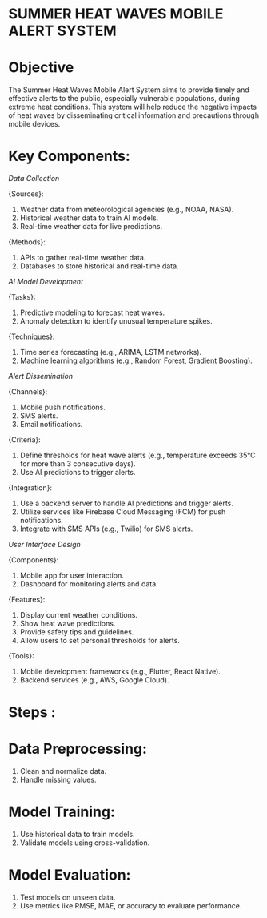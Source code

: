 # SUMMER HEAT WAVES MOBILE ALERT SYSTEM

# Objective
The Summer Heat Waves Mobile Alert System aims to provide timely and effective alerts to the public, especially vulnerable populations, during extreme
heat conditions. This system will help reduce the negative impacts of heat waves by disseminating critical information and precautions through mobile 
devices.
# Key Components:

*Data Collection*
   
{Sources}:
1. Weather data from meteorological agencies (e.g., NOAA, NASA).
2. Historical weather data to train AI models.
3. Real-time weather data for live predictions.

{Methods}:
1. APIs to gather real-time weather data.
2. Databases to store historical and real-time data.

*AI Model Development*

{Tasks}:
1. Predictive modeling to forecast heat waves.
2. Anomaly detection to identify unusual temperature spikes.

{Techniques}:
1. Time series forecasting (e.g., ARIMA, LSTM networks).
2. Machine learning algorithms (e.g., Random Forest, Gradient Boosting).

 *Alert Dissemination*

{Channels}:
1. Mobile push notifications.
2. SMS alerts.
3. Email notifications.

{Criteria}:
1. Define thresholds for heat wave alerts (e.g., temperature exceeds 35°C for more than 3 consecutive days).
2. Use AI predictions to trigger alerts.

{Integration}:
1. Use a backend server to handle AI predictions and trigger alerts.
2. Utilize services like Firebase Cloud Messaging (FCM) for push notifications.
3. Integrate with SMS APIs (e.g., Twilio) for SMS alerts.

*User Interface Design*

{Components}:
1. Mobile app for user interaction.
2. Dashboard for monitoring alerts and data.

{Features}:
1. Display current weather conditions.
2. Show heat wave predictions.
3. Provide safety tips and guidelines.
4. Allow users to set personal thresholds for alerts.

{Tools}:
1. Mobile development frameworks (e.g., Flutter, React Native).
2. Backend services (e.g., AWS, Google Cloud).

# Steps : 

# Data Preprocessing:
  1. Clean and normalize data.
  2. Handle missing values.
# Model Training:
  1. Use historical data to train models.
  2. Validate models using cross-validation.
# Model Evaluation:
  1. Test models on unseen data.
  2. Use metrics like RMSE, MAE, or accuracy to evaluate performance.




